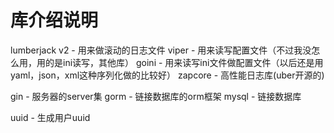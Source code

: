 # 库介绍说明

lumberjack v2 - 用来做滚动的日志文件
viper - 用来读写配置文件（不过我没怎么用，用的是ini读写，其他库）
goini - 用来读写ini文件做配置文件（以后还是用yaml，json，xml这种序列化做的比较好）
zapcore - 高性能日志库(uber开源的)

gin - 服务器的server集
gorm - 链接数据库的orm框架
mysql - 链接数据库

uuid - 生成用户uuid
